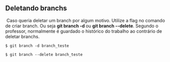 ## Deletando branchs

​	Caso queria deletar um branch por algum motivo. Utilize a flag no comando de criar branch. Ou seja **git branch -d <nome do branch>** ou **git branch --delete**. Segundo o professor, normalmente é guardado o histórico do trabalho ao contrário de deletar branchs.

```
$ git branch -d branch_teste

$ git branch --delete branch_teste
```

